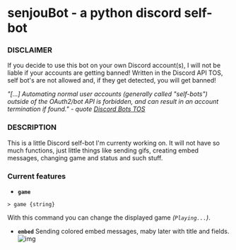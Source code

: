# senjouBot - a python discord self-bot

### DISCLAIMER
If you decide to use this bot on your own Discord account(s), I will not be liable if your accounts are getting banned! Written in the Discord API TOS, self bot's are not allowed and, if they get detected, you will get banned!  

*"[...] Automating normal user accounts (generally called "self-bots") outside of the OAuth2/bot API is 
forbidden, and can result in an account termination if found."* *- quote [Discord Bots TOS](https://discordapp.com/developers/docs/topics/oauth2#bot-vs-user-accounts)*


### DESCRIPTION

This is a little Discord self-bot I'm currenty working on. It will not have so much functions, just little things like sending gifs, creating embed messages, changing game and status and such stuff.


### Current features

- **`game`**
```
> game {string}
```
With this command you can change the displayed game *(`Playing...`)*.

- **`embed`**
Sending colored embed messages, maby later with title and fields.
![img](http://zekro.de/ss/Discord_2017-10-19_21-57-40.jpg)
